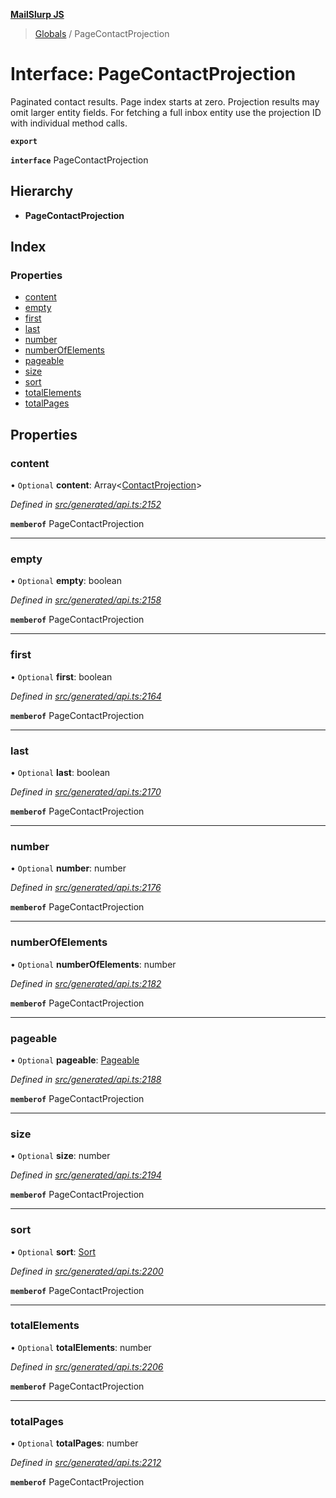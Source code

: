 **[MailSlurp JS](../README.md)**

> [Globals](../README.md) / PageContactProjection

# Interface: PageContactProjection

Paginated contact results. Page index starts at zero. Projection results may omit larger entity fields. For fetching a full inbox entity use the projection ID with individual method calls.

**`export`** 

**`interface`** PageContactProjection

## Hierarchy

* **PageContactProjection**

## Index

### Properties

* [content](pagecontactprojection.md#content)
* [empty](pagecontactprojection.md#empty)
* [first](pagecontactprojection.md#first)
* [last](pagecontactprojection.md#last)
* [number](pagecontactprojection.md#number)
* [numberOfElements](pagecontactprojection.md#numberofelements)
* [pageable](pagecontactprojection.md#pageable)
* [size](pagecontactprojection.md#size)
* [sort](pagecontactprojection.md#sort)
* [totalElements](pagecontactprojection.md#totalelements)
* [totalPages](pagecontactprojection.md#totalpages)

## Properties

### content

• `Optional` **content**: Array\<[ContactProjection](contactprojection.md)>

*Defined in [src/generated/api.ts:2152](https://github.com/mailslurp/mailslurp-client/blob/65d1444/src/generated/api.ts#L2152)*

**`memberof`** PageContactProjection

___

### empty

• `Optional` **empty**: boolean

*Defined in [src/generated/api.ts:2158](https://github.com/mailslurp/mailslurp-client/blob/65d1444/src/generated/api.ts#L2158)*

**`memberof`** PageContactProjection

___

### first

• `Optional` **first**: boolean

*Defined in [src/generated/api.ts:2164](https://github.com/mailslurp/mailslurp-client/blob/65d1444/src/generated/api.ts#L2164)*

**`memberof`** PageContactProjection

___

### last

• `Optional` **last**: boolean

*Defined in [src/generated/api.ts:2170](https://github.com/mailslurp/mailslurp-client/blob/65d1444/src/generated/api.ts#L2170)*

**`memberof`** PageContactProjection

___

### number

• `Optional` **number**: number

*Defined in [src/generated/api.ts:2176](https://github.com/mailslurp/mailslurp-client/blob/65d1444/src/generated/api.ts#L2176)*

**`memberof`** PageContactProjection

___

### numberOfElements

• `Optional` **numberOfElements**: number

*Defined in [src/generated/api.ts:2182](https://github.com/mailslurp/mailslurp-client/blob/65d1444/src/generated/api.ts#L2182)*

**`memberof`** PageContactProjection

___

### pageable

• `Optional` **pageable**: [Pageable](pageable.md)

*Defined in [src/generated/api.ts:2188](https://github.com/mailslurp/mailslurp-client/blob/65d1444/src/generated/api.ts#L2188)*

**`memberof`** PageContactProjection

___

### size

• `Optional` **size**: number

*Defined in [src/generated/api.ts:2194](https://github.com/mailslurp/mailslurp-client/blob/65d1444/src/generated/api.ts#L2194)*

**`memberof`** PageContactProjection

___

### sort

• `Optional` **sort**: [Sort](sort.md)

*Defined in [src/generated/api.ts:2200](https://github.com/mailslurp/mailslurp-client/blob/65d1444/src/generated/api.ts#L2200)*

**`memberof`** PageContactProjection

___

### totalElements

• `Optional` **totalElements**: number

*Defined in [src/generated/api.ts:2206](https://github.com/mailslurp/mailslurp-client/blob/65d1444/src/generated/api.ts#L2206)*

**`memberof`** PageContactProjection

___

### totalPages

• `Optional` **totalPages**: number

*Defined in [src/generated/api.ts:2212](https://github.com/mailslurp/mailslurp-client/blob/65d1444/src/generated/api.ts#L2212)*

**`memberof`** PageContactProjection
